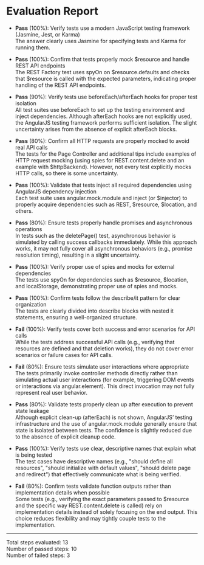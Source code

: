 # Evaluation Report

- **Pass** (100%): Verify tests use a modern JavaScript testing framework (Jasmine, Jest, or Karma)  
  The answer clearly uses Jasmine for specifying tests and Karma for running them.

- **Pass** (100%): Confirm that tests properly mock $resource and handle REST API endpoints  
  The REST Factory test uses spyOn on $resource.defaults and checks that $resource is called with the expected parameters, indicating proper handling of the REST API endpoints.

- **Pass** (90%): Verify tests use beforeEach/afterEach hooks for proper test isolation  
  All test suites use beforeEach to set up the testing environment and inject dependencies. Although afterEach hooks are not explicitly used, the AngularJS testing framework performs sufficient isolation. The slight uncertainty arises from the absence of explicit afterEach blocks.

- **Pass** (80%): Confirm all HTTP requests are properly mocked to avoid real API calls  
  The tests for the Page Controller and additional tips include examples of HTTP request mocking (using spies for REST.content.delete and an example with $httpBackend). However, not every test explicitly mocks HTTP calls, so there is some uncertainty.

- **Pass** (100%): Validate that tests inject all required dependencies using AngularJS dependency injection  
  Each test suite uses angular.mock.module and inject (or $injector) to properly acquire dependencies such as REST, $resource, $location, and others.

- **Pass** (80%): Ensure tests properly handle promises and asynchronous operations  
  In tests such as the deletePage() test, asynchronous behavior is simulated by calling success callbacks immediately. While this approach works, it may not fully cover all asynchronous behaviors (e.g., promise resolution timing), resulting in a slight uncertainty.

- **Pass** (100%): Verify proper use of spies and mocks for external dependencies  
  The tests use spyOn for dependencies such as $resource, $location, and localStorage, demonstrating proper use of spies and mocks.

- **Pass** (100%): Confirm tests follow the describe/it pattern for clear organization  
  The tests are clearly divided into describe blocks with nested it statements, ensuring a well-organized structure.

- **Fail** (100%): Verify tests cover both success and error scenarios for API calls  
  While the tests address successful API calls (e.g., verifying that resources are defined and that deletion works), they do not cover error scenarios or failure cases for API calls.

- **Fail** (80%): Ensure tests simulate user interactions where appropriate  
  The tests primarily invoke controller methods directly rather than simulating actual user interactions (for example, triggering DOM events or interactions via angular.element). This direct invocation may not fully represent real user behavior.

- **Pass** (80%): Validate tests properly clean up after execution to prevent state leakage  
  Although explicit clean-up (afterEach) is not shown, AngularJS’ testing infrastructure and the use of angular.mock.module generally ensure that state is isolated between tests. The confidence is slightly reduced due to the absence of explicit cleanup code.

- **Pass** (100%): Verify tests use clear, descriptive names that explain what is being tested  
  The test cases have descriptive names (e.g., "should define all resources", "should initialize with default values", "should delete page and redirect") that effectively communicate what is being verified.

- **Fail** (80%): Confirm tests validate function outputs rather than implementation details when possible  
  Some tests (e.g., verifying the exact parameters passed to $resource and the specific way REST.content.delete is called) rely on implementation details instead of solely focusing on the end output. This choice reduces flexibility and may tightly couple tests to the implementation.

---

Total steps evaluated: 13  
Number of passed steps: 10  
Number of failed steps: 3